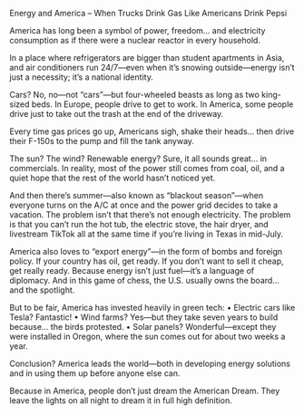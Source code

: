 Energy and America – When Trucks Drink Gas Like Americans Drink Pepsi

America has long been a symbol of power, freedom… and electricity consumption as if there were a nuclear reactor in every household.

In a place where refrigerators are bigger than student apartments in Asia, and air conditioners run 24/7—even when it’s snowing outside—energy isn’t just a necessity; it’s a national identity.

Cars? No, no—not “cars”—but four-wheeled beasts as long as two king-sized beds. In Europe, people drive to get to work. In America, some people drive just to take out the trash at the end of the driveway.

Every time gas prices go up, Americans sigh, shake their heads… then drive their F-150s to the pump and fill the tank anyway.

The sun? The wind? Renewable energy?
Sure, it all sounds great… in commercials. In reality, most of the power still comes from coal, oil, and a quiet hope that the rest of the world hasn’t noticed yet.

And then there’s summer—also known as “blackout season”—when everyone turns on the A/C at once and the power grid decides to take a vacation. The problem isn’t that there’s not enough electricity. The problem is that you can’t run the hot tub, the electric stove, the hair dryer, and livestream TikTok all at the same time if you’re living in Texas in mid-July.

America also loves to “export energy”—in the form of bombs and foreign policy.
If your country has oil, get ready.
If you don’t want to sell it cheap, get really ready.
Because energy isn’t just fuel—it’s a language of diplomacy. And in this game of chess, the U.S. usually owns the board… and the spotlight.

But to be fair, America has invested heavily in green tech:
	•	Electric cars like Tesla? Fantastic!
	•	Wind farms? Yes—but they take seven years to build because… the birds protested.
	•	Solar panels? Wonderful—except they were installed in Oregon, where the sun comes out for about two weeks a year.

Conclusion?
America leads the world—both in developing energy solutions and in using them up before anyone else can.

Because in America, people don’t just dream the American Dream.
They leave the lights on all night to dream it in full high definition.